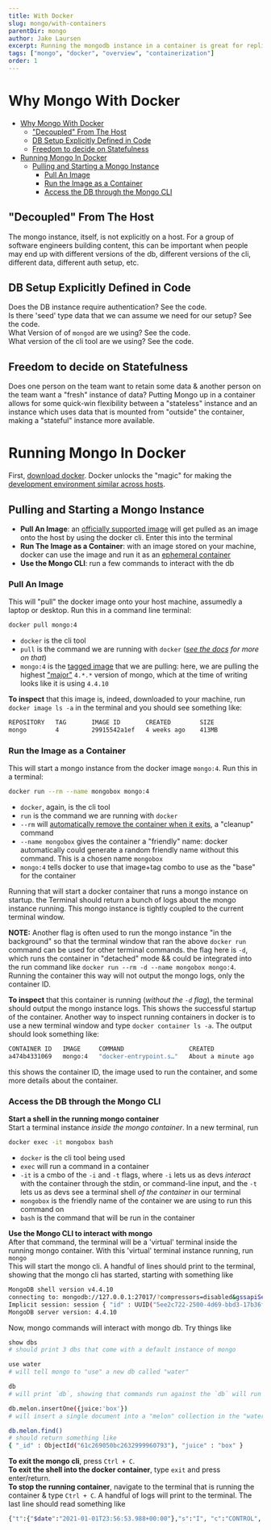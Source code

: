 ```yaml
---
title: With Docker
slug: mongo/with-containers
parentDir: mongo
author: Jake Laursen
excerpt: Running the mongodb instance in a container is great for replicating db development environments for multiple developers
tags: ["mongo", "docker", "overview", "containerization"]
order: 1
---
```


# Why Mongo With Docker

- [Why Mongo With Docker](#why-mongo-with-docker)
  - ["Decoupled" From The Host](#decoupled-from-the-host)
  - [DB Setup Explicitly Defined in Code](#db-setup-explicitly-defined-in-code)
  - [Freedom to decide on Statefulness](#freedom-to-decide-on-statefulness)
- [Running Mongo In Docker](#running-mongo-in-docker)
  - [Pulling and Starting a Mongo Instance](#pulling-and-starting-a-mongo-instance)
    - [Pull An Image](#pull-an-image)
    - [Run the Image as a Container](#run-the-image-as-a-container)
    - [Access the DB through the Mongo CLI](#access-the-db-through-the-mongo-cli)



## "Decoupled" From The Host

The mongo instance, itself, is not explicitly on a host. For a group of software engineers building content, this can be important when people may end up with different versions of the db, different versions of the cli, different data, different auth setup, etc.

## DB Setup Explicitly Defined in Code

Does the DB instance require authentication? See the code.  
Is there 'seed' type data that we can assume we need for our setup? See the code.  
What Version of of `mongod` are we using? See the code.  
What version of the cli tool are we using? See the code.

## Freedom to decide on Statefulness

Does one person on the team want to retain some data & another person on the team want a "fresh" instance of data? Putting Mongo up in a container allows for some quick-win flexibility between a "stateless" instance and an instance which uses data that is mounted from "outside" the container, making a "stateful" instance more available.

# Running Mongo In Docker

First, [download docker](https://www.docker.com/products/docker-desktop). Docker unlocks the "magic" for making the [development environment similar across hosts](#why-mongo-with-docker).

## Pulling and Starting a Mongo Instance

- **Pull An Image**: an [officially supported image](https://hub.docker.com/_/mongo) will get pulled as an image onto the host by using the docker cli. Enter this into the terminal
- **Run The Image as a Container**: with an image stored on your machine, docker can use the image and run it as an [ephemeral container](https://docs.docker.com/develop/develop-images/dockerfile_best-practices/#create-ephemeral-containers)
- **Use the Mongo CLI**: run a few commands to interact with the db

### Pull An Image

This will "pull" the docker image onto your host machine, assumedly a laptop or desktop. Run this in a command line terminal:

```bash
docker pull mongo:4
```

- `docker` is the cli tool
- `pull` is the command we are running with `docker` (_[see the docs](https://docs.docker.com/engine/reference/commandline/pull/) for more on that_)
- `mongo:4` is the [tagged image](https://docs.docker.com/engine/reference/commandline/tag/) that we are pulling: here, we are pulling the highest ["major"](https://semver.org/) `4.*.*` version of mongo, which at the time of writing looks like it is using `4.4.10`

**To inspect** that this image is, indeed, downloaded to your machine, run `docker image ls -a` in the terminal and you should see something like:

```bash
REPOSITORY   TAG       IMAGE ID       CREATED        SIZE
mongo        4         29915542a1ef   4 weeks ago    413MB
```

### Run the Image as a Container

This will start a mongo instance from the docker image `mongo:4`. Run this in a terminal:

```bash
docker run --rm --name mongobox mongo:4
```

- `docker`, again, is the cli tool
- `run` is the command we are running with `docker`
- `--rm` will [automatically remove the container when it exits](https://docs.docker.com/engine/reference/commandline/run/), a "cleanup" command
- `--name mongobox` gives the container a "friendly" name: docker automatically could generate a random friendly name without this command. This is a chosen name `mongobox`
- `mongo:4` tells docker to use that image+tag combo to use as the "base" for the container

Running that will start a docker container that runs a mongo instance on startup. the Terminal should return a bunch of logs about the mongo instance running. This mongo instance is tightly coupled to the current terminal window.

**NOTE:** Another flag is often used to run the mongo instance "in the background" so that the terminal window that ran the above `docker run` command can be used for other terminal commands. the flag here is `-d`, which runs the container in "detached" mode && could be integrated into the run command like `docker run --rm -d --name mongobox mongo:4`. Running the container this way will not output the mongo logs, only the container ID.

**To inspect** that this container is running (_without the `-d` flag_), the terminal should output the mongo instance logs. This shows the successful startup of the container. Another way to inspect running containers in docker is to use a new terminal window and type `docker container ls -a`. The output should look something like:

```bash
CONTAINER ID   IMAGE     COMMAND                  CREATED              STATUS              PORTS       NAMES
a474b4331069   mongo:4   "docker-entrypoint.s…"   About a minute ago   Up About a minute   27017/tcp   mongobox
```

this shows the container ID, the image used to run the container, and some more details about the container.

### Access the DB through the Mongo CLI

**Start a shell in the running mongo container**  
Start a terminal instance _inside the mongo container_. In a new terminal, run

```bash
docker exec -it mongobox bash
```

- `docker` is the cli tool being used
- `exec` will run a command in a container
- `-it` is a cmbo of the `-i` and `-t` flags, where `-i` lets us as devs _interact_ with the container through the stdin, or command-line input, and the `-t` lets us as devs see a terminal shell _of the container_ in our terminal
- `mongobox` is the friendly name of the container we are using to run this command on
- `bash` is the command that will be run in the container

**Use the Mongo CLI to interact with mongo**  
After that command, the terminal will be a 'virtual' terminal inside the running mongo container. With this 'virtual' terminal instance running, run  
`mongo`  
This will start the mongo cli. A handful of lines should print to the terminal, showing that the mongo cli has started, starting with something like

```bash
MongoDB shell version v4.4.10
connecting to: mongodb://127.0.0.1:27017/?compressors=disabled&gssapiServiceName=mongodb
Implicit session: session { "id" : UUID("5ee2c722-2500-4d69-bbd3-17b36ff1347a") }
MongoDB server version: 4.4.10
```

Now, mongo commands will interact with mongo db. Try things like

```bash
show dbs
# should print 3 dbs that come with a default instance of mongo

use water
# will tell mongo to "use" a new db called "water"

db
# will print `db`, showing that commands run against the `db` will run against the `water` db

db.melon.insertOne({juice:'box'})
# will insert a single document into a "melon" collection in the "water" database

db.melon.find()
# should return something like
{ "_id" : ObjectId("61c269050bc2632999960793"), "juice" : "box" }

```

**To exit the mongo cli**, press `Ctrl + C`.  
**To exit the shell into the docker container**, type `exit` and press enter/return.  
**To stop the running container**, navigate to the terminal that is running the container & type `Ctrl + C`. A handful of logs will print to the terminal. The last line should read something like

```bash
{"t":{"$date":"2021-01-01T23:56:53.988+00:00"},"s":"I", "c":"CONTROL", "id":23138, "ctx":"SignalHandler","msg":"Shutting down","attr":{"exitCode":0}}
```

